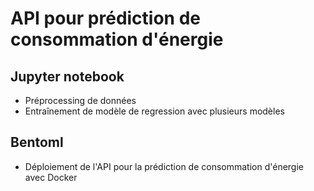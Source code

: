 # API pour prédiction de consommation d'énergie


## Jupyter notebook

- Préprocessing de données
- Entraînement de modèle de regression avec plusieurs modèles

## Bentoml

- Déploiement de l'API pour la prédiction de consommation d'énergie avec Docker

